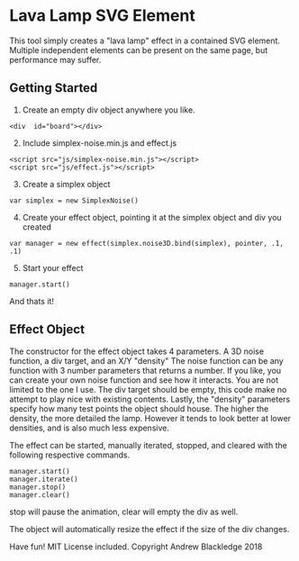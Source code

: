 # Lava Lamp SVG Element
This tool simply creates a "lava lamp" effect in a contained SVG element. Multiple independent elements can be present on the same page, but performance may suffer.

## Getting Started
1. Create an empty div object anywhere you like.
```
<div  id="board"></div>
```
2. Include simplex-noise.min.js and effect.js
```
<script src="js/simplex-noise.min.js"></script>
<script src="js/effect.js"></script>
```
3. Create a simplex object
```
var simplex = new SimplexNoise()
```
4. Create your effect object, pointing it at the simplex object and div you created
```
var manager = new effect(simplex.noise3D.bind(simplex), pointer, .1, .1)
```
5. Start your effect
```
manager.start()
```
And thats it!

## Effect Object
The constructor for the effect object takes 4 parameters.
A 3D noise function, a div target, and an X/Y "density"
The noise function can be any function with 3 number parameters that returns a number. If you like, you can create your own noise function and see how it interacts. You are not limited to the one I use.
The div target should be empty, this code make no attempt to play nice with existing contents.
Lastly, the "density" parameters specify how many test points the object should house. The higher the density, the more detailed the lamp. However it tends to look better at lower densities, and is also much less expensive.

The effect can be started, manually iterated, stopped, and cleared with the following respective commands.
```
manager.start()
manager.iterate()
manager.stop()
manager.clear()
```
stop will pause the animation, clear will empty the div as well.

The object will automatically resize the effect if the size of the div changes.

Have fun!
MIT License included.
Copyright Andrew Blackledge 2018